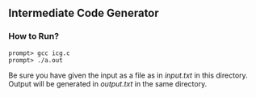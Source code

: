 ## Intermediate Code Generator

### How to Run?

    prompt> gcc icg.c
    prompt> ./a.out
Be sure you have given the input as a file as in *input.txt* in this directory.
Output will be generated in *output.txt* in the same directory.
